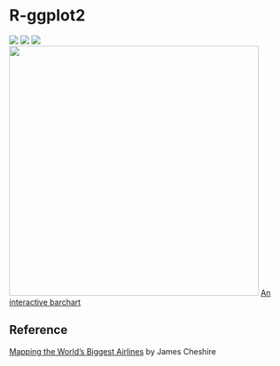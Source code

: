 # R-ggplot2
<img src="https://cdn.rawgit.com/JingqiL/R-ggplot2/ffc1d52a/ploty.png">
<img src="https://cdn.rawgit.com/JingqiL/R-ggplot2/6a92b3cc/mmexport1491078459812.jpg">
<img src="https://cdn.rawgit.com/JingqiL/R-ggplot2/cb36f1ed/plot1.png">
<img src="https://cdn.rawgit.com/JingqiL/R-ggplot2/02cc84b8/LAX.png" width="450",height="450">
<a href="https://cdn.rawgit.com/JingqiL/R-ggplot2/f7e47c1c/3.html">An interactive barchart</a>

## Reference
<a href="http://spatialanalysis.co.uk/2012/06/mapping-worlds-biggest-airlines/">Mapping the World’s Biggest Airlines</a> by James Cheshire 
